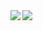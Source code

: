 <a href="https://github.com/anuraghazra/github-readme-stats">
  <img align="left" src="https://github-readme-stats.vercel.app/api?username=hiromu-kon&count_private=true&show_icons=true" />
</a>
<a href="https://github.com/anuraghazra/github-readme-stats">
  <img align="left" src="https://github-readme-stats.vercel.app/api/top-langs/?username=hiomu-kon" />
</a>
